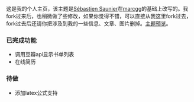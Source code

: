 这是我的个人主页，该主题是[Sébastien Saunier](https://raw.github.com/ssaunier/ssaunier.github.io/)在[marcgg](http://marcgg.com/)的基础上改写的。我fork过来后，也稍微做了些修改，如果你觉得不错，可以直接从我这里fork过去，fork过去后还请你把涉及到我的一些信息、文章、图片删掉。[主题预览](http://yongyuan.name/)。

### 已完成功能

- 调用豆瓣api显示书单列表
- 在线简历


### 待做

- 添加latex公式支持
